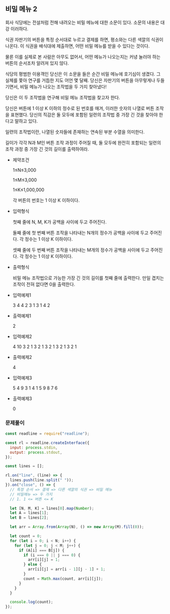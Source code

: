 ## 비밀 메뉴 2

회사 식당에는 전설처럼 전해 내려오는 비밀 메뉴에 대한 소문이 있다. 소문의 내용은 대강 이러하다.

식권 자판기의 버튼을 특정 순서대로 누르고 결제를 하면, 평소와는 다른 색깔의 식권이 나온다. 이 식권을 배식대에 제출하면, 어떤 비밀 메뉴를 받을 수 있다는 것이다.

물론 이를 실제로 본 사람은 아무도 없어서, 어떤 메뉴가 나오는지는 커녕 눌러야 하는 버튼의 순서조차 알려져 있지 않다.

식당의 평범한 이용객인 당신은 이 소문을 들은 순간 비밀 메뉴에 호기심이 생겼다. 그 실체를 쫓아 연구를 거듭한 지도 어언 몇 달째. 당신은 자판기의 버튼을 아무렇게나 두들기면서, 비밀 메뉴가 나오는 조작법을 두 가지 찾아냈다!

당신은 이 두 조작법을 연구해 비밀 메뉴 조작법을 찾고자 한다.

당신은 버튼에 1 이상 K 이하의 정수로 된 번호를 매겨, 이러한 숫자의 나열로 버튼 조작을 표현했다. 당신의 직감은 둘 모두에 포함된 일련의 조작법 중 가장 긴 것을 찾아야 한다고 말하고 있다.

일련의 조작법이란, 나열된 숫자들에 존재하는 연속된 부분 수열을 의미한다.

길이가 각각 N과 M인 버튼 조작 과정이 주어질 때, 둘 모두에 완전히 포함되는 일련의 조작 과정 중 가장 긴 것의 길이를 출력하여라.

- 제약조건

  1≤N≤3,000

  1≤M≤3,000

  1≤K≤1,000,000

  각 버튼의 번호는 1 이상 K 이하이다.

- 입력형식

  첫째 줄에 N, M, K가 공백을 사이에 두고 주어진다.

  둘째 줄에 첫 번째 버튼 조작을 나타내는 N개의 정수가 공백을 사이에 두고 주어진다. 각 정수는 1 이상 K 이하이다.

  셋째 줄에 두 번째 버튼 조작을 나타내는 M개의 정수가 공백을 사이에 두고 주어진다. 각 정수는 1 이상 K 이하이다.

- 출력형식

  비밀 메뉴 조작법으로 가능한 가장 긴 것의 길이를 첫째 줄에 출력한다. 만일 겹치는 조작이 전혀 없다면 0을 출력한다.

- 입력예제1

  3 4 4
  2 3 1
  3 1 4 2

- 출력예제1

  2

- 입력예제2

  4 10 3
  2 1 3 2
  1 3 2 1 3 2 1 3 2 1

- 출력예제2

  4

- 입력예제3

  5 4 9
  3 1 4 1 5
  9 8 7 6

- 출력예제3

  0

### 문제풀이

```jsx
const readline = require("readline");

const rl = readline.createInterface({
  input: process.stdin,
  output: process.stdout,
});

const lines = [];

rl.on("line", (line) => {
  lines.push(line.split(" "));
}).on("close", () => {
  // 특정 순서 => 결제 => 다른 색깔의 식권 => 비밀 메뉴
  // 비밀메뉴 => 두 가지
  // 1. 1 <= 버튼 <= K

  let [N, M, K] = lines[0].map(Number);
  let A = lines[1];
  let B = lines[2];

  let arr = Array.from(Array(N), () => new Array(M).fill(0));

  let count = 0;
  for (let i = 0; i < N; i++) {
    for (let j = 0; j < M; j++) {
      if (A[i] === B[j]) {
        if (i === 0 || j === 0) {
          arr[i][j] = 1;
        } else {
          arr[i][j] = arr[i - 1][j - 1] + 1;
        }
        count = Math.max(count, arr[i][j]);
      }
    }
  }

  console.log(count);
});
```
